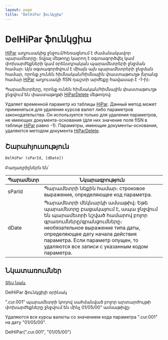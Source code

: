 ```yaml
---
layout: page
title: "DelHiPar ֆունկցիա"
---
```


# DelHiPar ֆունկցիա

[HiPar](../../../Database/HiPar.md) աղյուսակից ջնջում/հեռացնում է ժամանակավոր պարամետրը։ Տվյալ մեթոդը կարող է օգտագործվել կամ փոխարժեքների կամ օրենսդրական պարամետրերի ջնջման համար։ Այն օգտագործվում է միայն այն պարամետրերի ջնջման համար, որոնք չունեն հիմնական/հիմնային փաստաթուղթ (նրանց համար [HiPar](../../../Database/HiPar.md) աղյուսակի fISN դաշտի արժեքը հավասար է -1-ի)։ 

Պարամետրերը, որոնք ունեն հիմնական/հիմնային փաստաթուղթ ջնջվում են փաստաթղթի [HiParDelete](../../ASDOC/HiParDelete.md) մեթոդով։

Удаляет временной параметр из таблицы [HiPar](../../../Database/HiPar.html). Данный метод может применяться для удаления курсов валют либо параметров законодательства. Он используется только для удаления параметров, не имеющих документа-основания (для них значение поля fISN в таблице [HiPar](../../../Database/HiPar.html) равно -1). Параметры, имеющие документы-основания, удаляются методом документа [HiParDelete](../../ASDOC/HiParDelete.html).


## Շարահյուսություն

```vb
DelHiPar (sParId, [dDate])
```

Բաղադրիչներն են՝


| Պարամետր | Նկարագրություն |
|--|--|
| sParId | Պարամետրի նեքին համար։ строковое выражение, определяющее код параметра. |
| dDate | Պարամետրի մեկնարկի ամսաթիվ։ Եթե պարամետրը բացակայում է, ապա ջնջվում են պարամետրի նշված համարով բոլոր գրառումները/գրանցումները։ необязательное выражение типа даты, определяющее дату начала действия параметра. Если параметр опущен, то удаляются все записи с указанным кодом параметра. |



## Նկատառումներ

[Տես նաև](HiPar.md)


DelHiPar ֆունկցիյի օրինակ


".cur.001" պարամետրի կոդով սահմանված բոլոր արտարժույթի փոխարժեքները ջնջվում են մինչ 01/05/00" ամսաթիվը։

Удаляются все курсы валюты со значением кода параметра &quot;.cur.001&quot; на дату &quot;01/05/00&quot;.

DelHiPar(&quot;.cur.001&quot;, &quot;01/05/00&quot;) <br>

